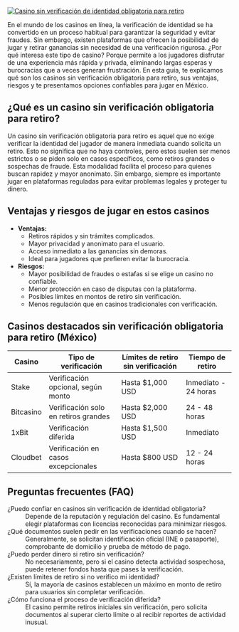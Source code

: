 [![Casino sin verificación de identidad obligatoria para retiro](https://123-caf.pages.dev/gitsignup.png)](https://vrmoo.ru/Bt82HjjY)

<p>En el mundo de los casinos en línea, la verificación de identidad se ha convertido en un proceso habitual para garantizar la seguridad y evitar fraudes. Sin embargo, existen plataformas que ofrecen la posibilidad de jugar y retirar ganancias sin necesidad de una verificación rigurosa. ¿Por qué interesa este tipo de casino? Porque permite a los jugadores disfrutar de una experiencia más rápida y privada, eliminando largas esperas y burocracias que a veces generan frustración. En esta guía, te explicamos qué son los casinos sin verificación obligatoria para retiro, sus ventajas, riesgos y te presentamos opciones confiables para jugar en México.</p>  <h2>¿Qué es un casino sin verificación obligatoria para retiro?</h2> <p>Un casino sin verificación obligatoria para retiro es aquel que no exige verificar la identidad del jugador de manera inmediata cuando solicita un retiro. Esto no significa que no haya controles, pero estos suelen ser menos estrictos o se piden solo en casos específicos, como retiros grandes o sospechas de fraude. Esta modalidad facilita el proceso para quienes buscan rapidez y mayor anonimato. Sin embargo, siempre es importante jugar en plataformas reguladas para evitar problemas legales y proteger tu dinero.</p>  <h2>Ventajas y riesgos de jugar en estos casinos</h2> <ul>   <li><strong>Ventajas:</strong>     <ul>       <li>Retiros rápidos y sin trámites complicados.</li>       <li>Mayor privacidad y anonimato para el usuario.</li>       <li>Acceso inmediato a las ganancias sin demoras.</li>       <li>Ideal para jugadores que prefieren evitar la burocracia.</li>     </ul>   </li>   <li><strong>Riesgos:</strong>     <ul>       <li>Mayor posibilidad de fraudes o estafas si se elige un casino no confiable.</li>       <li>Menor protección en caso de disputas con la plataforma.</li>       <li>Posibles límites en montos de retiro sin verificación.</li>       <li>Menos regulación que en casinos tradicionales con verificación.</li>     </ul>   </li> </ul>  <h2>Casinos destacados sin verificación obligatoria para retiro (México)</h2> <table>   <thead>     <tr>       <th>Casino</th>       <th>Tipo de verificación</th>       <th>Límites de retiro sin verificación</th>       <th>Tiempo de retiro</th>     </tr>   </thead>   <tbody>     <tr>       <td>Stake</td>       <td>Verificación opcional, según monto</td>       <td>Hasta $1,000 USD</td>       <td>Inmediato - 24 horas</td>     </tr>     <tr>       <td>Bitcasino</td>       <td>Verificación solo en retiros grandes</td>       <td>Hasta $2,000 USD</td>       <td>24 - 48 horas</td>     </tr>     <tr>       <td>1xBit</td>       <td>Verificación diferida</td>       <td>Hasta $1,500 USD</td>       <td>Inmediato</td>     </tr>     <tr>       <td>Cloudbet</td>       <td>Verificación en casos excepcionales</td>       <td>Hasta $800 USD</td>       <td>12 - 24 horas</td>     </tr>   </tbody> </table>  <h2>Preguntas frecuentes (FAQ)</h2> <dl>   <dt>¿Puedo confiar en casinos sin verificación de identidad obligatoria?</dt>   <dd>Depende de la reputación y regulación del casino. Es fundamental elegir plataformas con licencias reconocidas para minimizar riesgos.</dd>      <dt>¿Qué documentos suelen pedir en las verificaciones cuando se hacen?</dt>   <dd>Generalmente, se solicitan identificación oficial (INE o pasaporte), comprobante de domicilio y prueba de método de pago.</dd>      <dt>¿Puedo perder dinero si retiro sin verificación?</dt>   <dd>No necesariamente, pero si el casino detecta actividad sospechosa, puede retener fondos hasta que pases la verificación.</dd>      <dt>¿Existen límites de retiro si no verifico mi identidad?</dt>   <dd>Sí, la mayoría de casinos establecen un máximo en monto de retiro para usuarios sin completar verificación.</dd>      <dt>¿Cómo funciona el proceso de verificación diferida?</dt>   <dd>El casino permite retiros iniciales sin verificación, pero solicita documentos al superar cierto límite o al recibir reportes de actividad inusual.</dd> </dl>